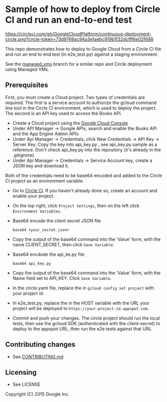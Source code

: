 # Sample of how to deploy from Circle CI and run an end-to-end test

https://circleci.com/gh/GoogleCloudPlatform/continuous-deployment-circle.png?circle-token=73d9769ac94a3e1aebc919b1f32dcfff6e02f688

This repo demonstrates how to deploy to Google Cloud from a
Circle CI file and run an end to end test (in e2e_test.py) against
a staging environment.

See the [managed_vms](https://github.com/googlecloudplatform/continuous-deployment-circle/tree/managed_vms) branch for a similar repo and Circle deployment using Managed VMs.

## Prerequisites

First, you must create a Cloud project. Two types of credentials are required. The first is a service account to authorize the gcloud command line tool in the Circle CI environment, which is used to deploy the project. The second is an API key used to access the Books API.

* Create a Cloud project using the [Google Cloud Console](https://console.developer.google.com)
* Under API Manager -> Google APIs, search and enable the Books API and the App Engine Admin APIs
* Under Api Manager -> Credentials, click New Credentials -> API Key -> Server Key. Copy the key into api_key.py , see api_key.py.sample as a reference. Don't check api_key.py into the repository (it's already in the .gitignore).
* Under Api Manager -> Credentials -> Service Account key, create a JSON key and download it.

Both of the credentials need to be base64 encoded and added to the Circle CI project as an environment variable.

* Go to [Circle CI](https://circleci.com). If you haven't already done so, create an account and enable your project.
* On the top right, click `Project Settings`, then on the left click `Environment Variables`.
* Base64 encode the client secret JSON file

    `base64 <your_secret.json>`

* Copy the output of the base64 command into the 'Value' form, with the name CLIENT_SECRET, then click `Save Variable`.
* Base64 encdode the api_ke.py file

    `base64 api_key.py`
*  Copy the output of the base64 command into the 'Value' form, with the Name field set to API_KEY. Click `Save Variable`.
* In the circle.yaml file, replace the <your-project-id> in `gcloud config set project` with your project id.
* In e2e_test.py, replace the <your-project-id> in the HOST variable with the URL your project will be deployed to `https://your-project-id.appspot.com`.
* Commit and push your changes. The circle project should run the local tests, then use the gcloud SDK (authenticated with the client-secret) to deploy to the appspot URL, then run the e2e tests against that URL.

## Contributing changes

* See [CONTRIBUTING.md](CONTRIBUTING.md)


## Licensing

* See LICENSE

Copyright (C) 2015 Google Inc.
